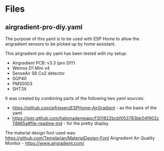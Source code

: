 # Files
## airgradient-pro-diy.yaml
The purpose of this yaml is to be used with ESP Home to allow the airgradient sensors to be picked up by home assistant.

This airgradient pro diy yaml has been tested with my setup:
 - Airgradient PCB: v3.3 (pro DIY)
 - Wemos D1 Mini v4
 - SenseAir S8 Co2 detector
 - SGP40
 - PMS5003
 - SHT3X
 
It was created by combining parts of the following two yaml sources:
  - https://github.com/ajfriesen/ESPHome-AirGradient - as the basis of the yaml
  - https://gist.github.com/halomademeapc/f301822bcbf053783bb04f902c74865a#file-readme-md - for the pretty display

The material design font used was: https://github.com/Templarian/MaterialDesign-Font
Airgradient Air Quality Monitor - https://www.airgradient.com/
